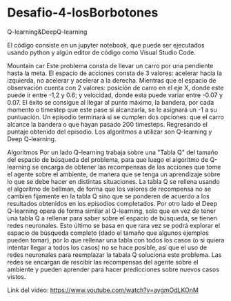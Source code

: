# Desafio-4-losBorbotones
 Q-learning&DeepQ-learning
 
El código consiste en un jupyter notebook, que puede ser ejecutados usando python y algún editor de código como Visual Studio Code.

Mountain car
Este problema consta de llevar un carro por una pendiente hasta la meta. 
El espacio de acciones consta de 3 valores: acelerar hacia la izquierda, no acelerar y acelerar a la derecha. Mientras que el espacio de observación cuenta con 2 valores: posición de carro en el eje X, donde este puede ir entre -1,2 y 0.6; y velocidad, donde esta puede variar entre -0.07 y 0.07. 
El éxito se consigue al llegar al punto máximo, la bandera, por cada momento o timestep que este pase si alcanzarla, se le asignará un -1 a su puntuación. 
Un episodio terminará si se cumplen dos opciones: que el carro alcance la bandera o que hayan pasado 200 timesteps. Regresando el puntaje obtenido del episodio.
Los algoritmos a utilizar son Q-learning y Deep Q-learning.

Algoritmos
Por un lado Q-learning trabaja sobre una "Tabla Q" del tamaño del espacio de búsqueda del problema, para que luego el algoritmo de Q-learning se encarga de obtener las recompensas de las acciones que tome el agente sobre el ambiente, de manera que se tenga un aprendizaje sobre lo que se debe hacer en distintas situaciones. La tabla Q se rellena usando el algoritmo de bellman, de forma que los valores de recompensa no se cambien fijamente en la tabla Q sino que se ponderen de acuerdo a los resultados obtenidos en los episodios completados.
Por otro lado el Deep Q-learning opera de forma similar al Q-learning, solo que en vez de tener una tabla Q a rellenar para saber sobre el espacio de búsqueda, se tienen redes neuronales. Esto último se basa en que rara vez se podrá explorar el espacio de búsqueda completo (dado el tamaño que algunos ejemplos pueden tomar), por lo que rellenar una tabla con todos los casos (o si quiera intentar llegar a todos los casos) no se hace posible, así que el uso de redes neuronales para reemplazar la tabala Q soluciona este problema. Las redes se encargan de rescibir las recompensas del agente sobre el ambiente y pueden aprender para hacer predicciones sobre nuevos casos vistos.

Link del video: https://www.youtube.com/watch?v=aygmOdLKOnM
